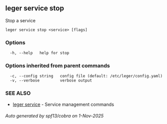 ## leger service stop

Stop a service

```
leger service stop <service> [flags]
```

### Options

```
  -h, --help   help for stop
```

### Options inherited from parent commands

```
  -c, --config string   config file (default: /etc/leger/config.yaml)
  -v, --verbose         verbose output
```

### SEE ALSO

* [leger service](leger_service.md)	 - Service management commands

###### Auto generated by spf13/cobra on 1-Nov-2025
